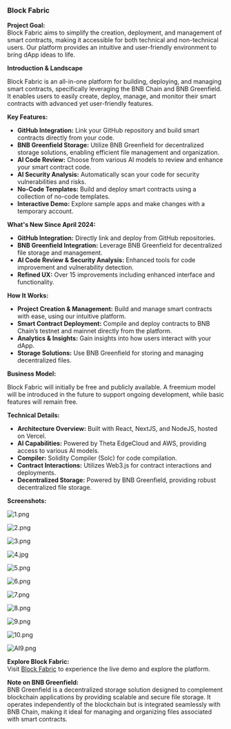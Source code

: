 ### Block Fabric

**Project Goal:**  
Block Fabric aims to simplify the creation, deployment, and management of smart contracts, making it accessible for both technical and non-technical users. Our platform provides an intuitive and user-friendly environment to bring dApp ideas to life.

**Introduction & Landscape**

Block Fabric is an all-in-one platform for building, deploying, and managing smart contracts, specifically leveraging the BNB Chain and BNB Greenfield. It enables users to easily create, deploy, manage, and monitor their smart contracts with advanced yet user-friendly features.

**Key Features:**

- **GitHub Integration:** Link your GitHub repository and build smart contracts directly from your code.
- **BNB Greenfield Storage:** Utilize BNB Greenfield for decentralized storage solutions, enabling efficient file management and organization.
- **AI Code Review:** Choose from various AI models to review and enhance your smart contract code.
- **AI Security Analysis:** Automatically scan your code for security vulnerabilities and risks.
- **No-Code Templates:** Build and deploy smart contracts using a collection of no-code templates.
- **Interactive Demo:** Explore sample apps and make changes with a temporary account.

**What's New Since April 2024:**

- **GitHub Integration:** Directly link and deploy from GitHub repositories.
- **BNB Greenfield Integration:** Leverage BNB Greenfield for decentralized file storage and management.
- **AI Code Review & Security Analysis:** Enhanced tools for code improvement and vulnerability detection.
- **Refined UX:** Over 15 improvements including enhanced interface and functionality.

**How It Works:**

- **Project Creation & Management:** Build and manage smart contracts with ease, using our intuitive platform.
- **Smart Contract Deployment:** Compile and deploy contracts to BNB Chain’s testnet and mainnet directly from the platform.
- **Analytics & Insights:** Gain insights into how users interact with your dApp.
- **Storage Solutions:** Use BNB Greenfield for storing and managing decentralized files.

**Business Model:**

Block Fabric will initially be free and publicly available. A freemium model will be introduced in the future to support ongoing development, while basic features will remain free.

**Technical Details:**

- **Architecture Overview:** Built with React, NextJS, and NodeJS, hosted on Vercel.
- **AI Capabilities:** Powered by Theta EdgeCloud and AWS, providing access to various AI models.
- **Compiler:** Solidity Compiler (Solc) for code compilation.
- **Contract Interactions:** Utilizes Web3.js for contract interactions and deployments.
- **Decentralized Storage:** Powered by BNB Greenfield, providing robust decentralized file storage.

**Screenshots:**  

![1.png](https://cdn.dorahacks.io/static/files/1913c55f98af8253d79a96c47a9888e0.png)

![2.png](https://cdn.dorahacks.io/static/files/1913c560a4d36ef85a80f0b43cc886d0.png)

![3.png](https://cdn.dorahacks.io/static/files/1913c5614d8a4276155b4f44ceaa3843.png)

![4.jpg](https://cdn.dorahacks.io/static/files/1913c561feeb238a85c5cd247828acae.jpg)

![5.png](https://cdn.dorahacks.io/static/files/1913c5636fc176b4cb148304630bf27c.png)

![6.png](https://cdn.dorahacks.io/static/files/1913c56518e4ea81a830dde4d9d8b306.png)

![7.png](https://cdn.dorahacks.io/static/files/1913c5659fe3c7bec67c1694171be0ab.png)

![8.png](Uploading...)

![9.png](Uploading...)

![10.png](https://cdn.dorahacks.io/static/files/1913c568aece8f198aaa0774358a9c75.png)

![AI9.png](https://cdn.dorahacks.io/static/files/1913c56949704f207d2314c4942bdeba.png)

**Explore Block Fabric:**  
Visit [Block Fabric](https://www.blockfabric.dev) to experience the live demo and explore the platform.

**Note on BNB Greenfield:**  
BNB Greenfield is a decentralized storage solution designed to complement blockchain applications by providing scalable and secure file storage. It operates independently of the blockchain but is integrated seamlessly with BNB Chain, making it ideal for managing and organizing files associated with smart contracts.